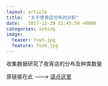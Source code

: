 ```yaml
---
layout: article
title:  "关于夜宵店分布的分析"
date:   2017-12-29 21:45:50 +0800
categories: xxkszp
image:
  teaser: fush.jpg
  feature: fush.jpg
---
```

收集数据研究了夜宵店的分布及种类数量

原链接在此  --->  [请点这里](https://public.tableau.com/profile/koujii#!/vizhome/yexiao/1_1?publish=yes)